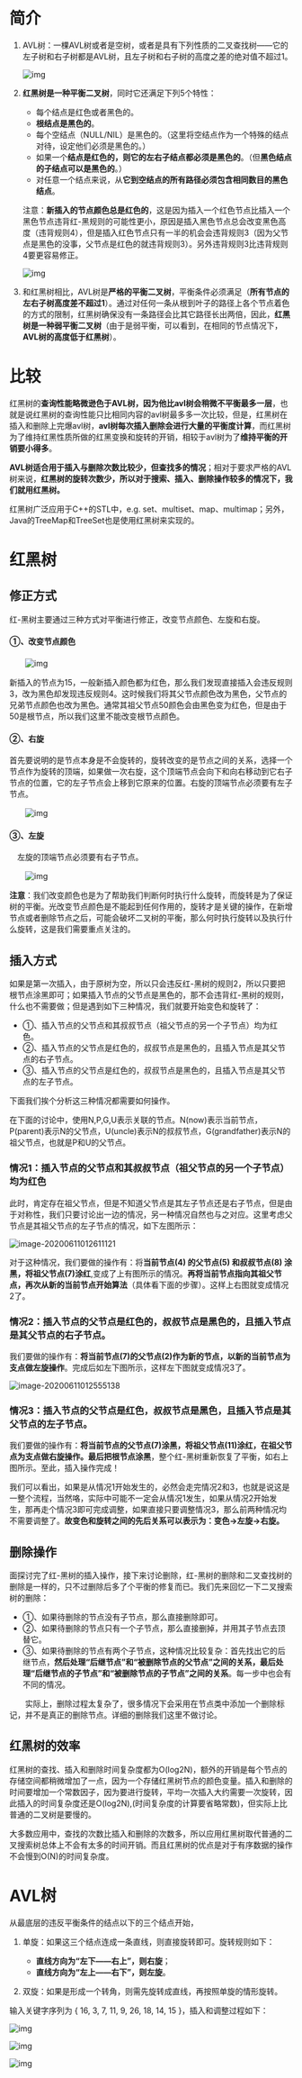# 简介

1. AVL树：一棵AVL树或者是空树，或者是具有下列性质的二叉查找树——它的左子树和右子树都是AVL树，且左子树和右子树的高度之差的绝对值不超过1。

   ![img](https://520li.oss-cn-hangzhou.aliyuncs.com/img/20200611011419.png)

2. **红黑树是一种平衡二叉树**，同时它还满足下列5个特性：

   - 每个结点是红色或者黑色的。
   - **根结点是黑色的**。
   - 每个空结点（NULL/NIL）是黑色的。（这里将空结点作为一个特殊的结点对待，设定他们必须是黑色的。）
   - 如果一个**结点是红色的，则它的左右子结点都必须是黑色的**。（但**黑色结点的子结点可以是黑色的**。）
   - 对任意一个结点来说，从**它到空结点的所有路径必须包含相同数目的黑色结点**。

   注意：**新插入的节点颜色总是红色的**，这是因为插入一个红色节点比插入一个黑色节点违背红-黑规则的可能性更小，原因是插入黑色节点总会改变黑色高度（违背规则4），但是插入红色节点只有一半的机会会违背规则3（因为父节点是黑色的没事，父节点是红色的就违背规则3）。另外违背规则3比违背规则4要更容易修正。

   ![img](https://520li.oss-cn-hangzhou.aliyuncs.com/img/20200611011543.jpg)

3. 和红黑树相比，AVL树是**严格的平衡二叉树**，平衡条件必须满足（**所有节点的左右子树高度差不超过1**）。通过对任何一条从根到叶子的路径上各个节点着色的方式的限制，红黑树确保没有一条路径会比其它路径长出两倍，因此，**红黑树是一种弱平衡二叉树**（由于是弱平衡，可以看到，在相同的节点情况下，**AVL树的高度低于红黑树**）。

# 比较

红黑树的**查询性能略微逊色于AVL树，因为他比avl树会稍微不平衡最多一层**，也就是说红黑树的查询性能只比相同内容的avl树最多多一次比较，但是，红黑树在插入和删除上完爆avl树，**avl树每次插入删除会进行大量的平衡度计算**，而红黑树为了维持红黑性质所做的红黑变换和旋转的开销，相较于avl树为了**维持平衡的开销要小得多**。

**AVL树适合用于插入与删除次数比较少，但查找多的情况**；相对于要求严格的AVL树来说，**红黑树的旋转次数少，所以对于搜索、插入、删除操作较多的情况下，我们就用红黑树。**

红黑树广泛应用于C++的STL中，e.g. set、multiset、map、multimap；另外，Java的TreeMap和TreeSet也是使用红黑树来实现的。

# 红黑树

## 修正方式

红-黑树主要通过三种方式对平衡进行修正，改变节点颜色、左旋和右旋。



#### ①、改变节点颜色

　　![img](https://520li.oss-cn-hangzhou.aliyuncs.com/img/20200611012031.png)

新插入的节点为15，一般新插入颜色都为红色，那么我们发现直接插入会违反规则3，改为黑色却发现违反规则4。这时候我们将其父节点颜色改为黑色，父节点的兄弟节点颜色也改为黑色。通常其祖父节点50颜色会由黑色变为红色，但是由于50是根节点，所以我们这里不能改变根节点颜色。

#### ②、右旋

首先要说明的是节点本身是不会旋转的，旋转改变的是节点之间的关系，选择一个节点作为旋转的顶端，如果做一次右旋，这个顶端节点会向下和向右移动到它右子节点的位置，它的左子节点会上移到它原来的位置。右旋的顶端节点必须要有左子节点。

　　![img](https://520li.oss-cn-hangzhou.aliyuncs.com/img/20200611012133.gif)



#### ③、左旋

　左旋的顶端节点必须要有右子节点。

　　![img](https://520li.oss-cn-hangzhou.aliyuncs.com/img/20200611012146.gif)

**注意**：我们改变颜色也是为了帮助我们判断何时执行什么旋转，而旋转是为了保证树的平衡。光改变节点颜色是不能起到任何作用的，旋转才是关键的操作，在新增节点或者删除节点之后，可能会破坏二叉树的平衡，那么何时执行旋转以及执行什么旋转，这是我们需要重点关注的。

## 插入方式

如果是第一次插入，由于原树为空，所以只会违反红-黑树的规则2，所以只要把根节点涂黑即可；如果插入节点的父节点是黑色的，那不会违背红-黑树的规则，什么也不需要做；但是遇到如下三种情况，我们就要开始变色和旋转了：

- ①、插入节点的父节点和其叔叔节点（祖父节点的另一个子节点）均为红色。
- ②、插入节点的父节点是红色的，叔叔节点是黑色的，且插入节点是其父节点的右子节点。
- ③、插入节点的父节点是红色的，叔叔节点是黑色的，且插入节点是其父节点的左子节点。

下面我们挨个分析这三种情况都需要如何操作。

在下面的讨论中，使用N,P,G,U表示关联的节点。N(now)表示当前节点，P(parent)表示N的父节点，U(uncle)表示N的叔叔节点，G(grandfather)表示N的祖父节点，也就是P和U的父节点。

### 情况1：插入节点的父节点和其叔叔节点（祖父节点的另一个子节点）均为红色

此时，肯定存在祖父节点，但是不知道父节点是其左子节点还是右子节点，但是由于对称性，我们只要讨论出一边的情况，另一种情况自然也与之对应。这里考虑父节点是其祖父节点的左子节点的情况，如下左图所示：

![image-20200611012611121](https://520li.oss-cn-hangzhou.aliyuncs.com/img/20200611012612.png)

对于这种情况，我们要做的操作有：将**当前节点(4) 的父节点(5) 和叔叔节点(8) 涂黑，将祖父节点(7)涂红**,变成了上有图所示的情况。**再将当前节点指向其祖父节点，再次从新的当前节点开始算法**（具体看下面的步骤）。这样上右图就变成情况2了。

### 情况2：**插入节点的父节点是红色的，叔叔节点是黑色的，且插入节点是其父节点的右子节点**。

我们要做的操作有：**将当前节点(7)的父节点(2)作为新的节点，以新的当前节点为支点做左旋操作**。完成后如左下图所示，这样左下图就变成情况3了。



![image-20200611012555138](https://520li.oss-cn-hangzhou.aliyuncs.com/img/20200611012556.png)

### 情况3：**插入节点的父节点是红色，叔叔节点是黑色，且插入节点是其父节点的左子节点**。

我们要做的操作有：**将当前节点的父节点(7)涂黑，将祖父节点(11)涂红，在祖父节点为支点做右旋操作。最后把根节点涂黑**，整个红-黑树重新恢复了平衡，如右上图所示。至此，插入操作完成！

我们可以看出，如果是从情况1开始发生的，必然会走完情况2和3，也就是说这是一整个流程，当然咯，实际中可能不一定会从情况1发生，如果从情况2开始发生，那再走个情况3即可完成调整，如果直接只要调整情况3，那么前两种情况均不需要调整了。**故变色和旋转之间的先后关系可以表示为：变色->左旋->右旋。**

## 删除操作

面探讨完了红-黑树的插入操作，接下来讨论删除，红-黑树的删除和二叉查找树的删除是一样的，只不过删除后多了个平衡的修复而已。我们先来回忆一下二叉搜索树的删除：

- ①、如果待删除的节点没有子节点，那么直接删除即可。
- ②、如果待删除的节点只有一个子节点，那么直接删掉，并用其子节点去顶替它。
- ③、如果待删除的节点有两个子节点，这种情况比较复杂：首先找出它的后继节点，**然后处理“后继节点”和“被删除节点的父节点”之间的关系，最后处理“后继节点的子节点”和“被删除节点的子节点”之间的关系**。每一步中也会有不同的情况。

　　实际上，删除过程太复杂了，很多情况下会采用在节点类中添加一个删除标记，并不是真正的删除节点。详细的删除我们这里不做讨论。

## 红黑树的效率

红黑树的查找、插入和删除时间复杂度都为O(log2N)，额外的开销是每个节点的存储空间都稍微增加了一点，因为一个存储红黑树节点的颜色变量。插入和删除的时间要增加一个常数因子，因为要进行旋转，平均一次插入大约需要一次旋转，因此插入的时间复杂度还是O(log2N),(时间复杂度的计算要省略常数)，但实际上比普通的二叉树是要慢的。

大多数应用中，查找的次数比插入和删除的次数多，所以应用红黑树取代普通的二叉搜索树总体上不会有太多的时间开销。而且红黑树的优点是对于有序数据的操作不会慢到O(N)的时间复杂度。

# AVL树

从最底层的违反平衡条件的结点以下的三个结点开始，

1. 单旋：如果这三个结点连成一条直线，则直接旋转即可。旋转规则如下：
   - **直线方向为“左下——右上”，则右旋**；
   - **直线方向为“左上——右下”，则左旋**。

2. 双旋：如果是形成一个转角，则需先旋转成直线，再按照单旋的情形旋转。

输入关键字序列为 { 16, 3, 7, 11, 9, 26, 18, 14, 15 }，插入和调整过程如下：

![img](https://520li.oss-cn-hangzhou.aliyuncs.com/img/20200611013911.png)

![img](https://520li.oss-cn-hangzhou.aliyuncs.com/img/20200611013922.png)

![img](https://520li.oss-cn-hangzhou.aliyuncs.com/img/20200611013931.png)